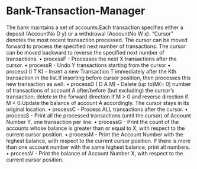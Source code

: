 # Bank-Transaction-Manager
The bank maintains a set of accounts.Each transaction specifies either a deposit (AccountNo D y) or a withdrawal (AccountNo W x).
“Cursor” denotes the most recent transaction processed. The cursor can be moved forward to process the specified next number of transactions. The cursor can be moved backward to reverse the specified next number of transactions.
• processF - Processes the next X transactions after the cursor.
• processR - Undo Y transactions starting from the cursor
• processI (I T K) - Insert a new Transaction T immediately after the Kth transaction in the list.If inserting before cursor position, then processes this new transaction as well.
• processD ( D A M) - Delete (up to)M(̸= 0) number of transactions of account A after/before (but excluding) the cursor’s transaction; delete in the forward direction if M > 0 and reverse direction if M < 0.Update the balance of account A accordingly. The cursor stays in its original location.
• processC - Process ALL transactions after the cursor.
• processS - Print all the processed transactions (until the cursor) of Account Number Y, one transaction per line. 
• processG - Print the count of the accounts whose balance is greater than or equal to X, with respect to the current cursor position.
• processM - Print the Account Number with the highest balance, with respect to the current cursor position. If there is more than one account number with the same highest balance, print all numbers.
• processV - Print the balance of Account Number X, with respect to the current cursor position.
